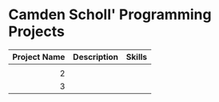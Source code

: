 # Camden Scholl' Programming Projects

| Project Name | Description | Skills | 
|-----:|---------------|-------|
|      |               |
|     2|               |
|     3|               |
